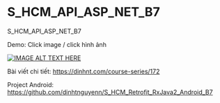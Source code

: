 # S_HCM_API_ASP_NET_B7
S_HCM_API_ASP_NET_B7

Demo: Click image / click hình ảnh

[![IMAGE ALT TEXT HERE](https://img.youtube.com/vi/yP7kD_MAeB4/0.jpg)](https://www.youtube.com/watch?v=yP7kD_MAeB4)

Bài viết chi tiết: https://dinhnt.com/course-series/172

Project Android: https://github.com/dinhtnguyenn/S_HCM_Retrofit_RxJava2_Android_B7
